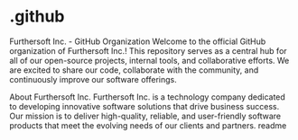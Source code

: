 # .github
Furthersoft Inc. - GitHub Organization
Welcome to the official GitHub organization of Furthersoft Inc.! This repository serves as a central hub for all of our open-source projects, internal tools, and collaborative efforts. We are excited to share our code, collaborate with the community, and continuously improve our software offerings.

About Furthersoft Inc.
Furthersoft Inc. is a technology company dedicated to developing innovative software solutions that drive business success. Our mission is to deliver high-quality, reliable, and user-friendly software products that meet the evolving needs of our clients and partners.
readme
